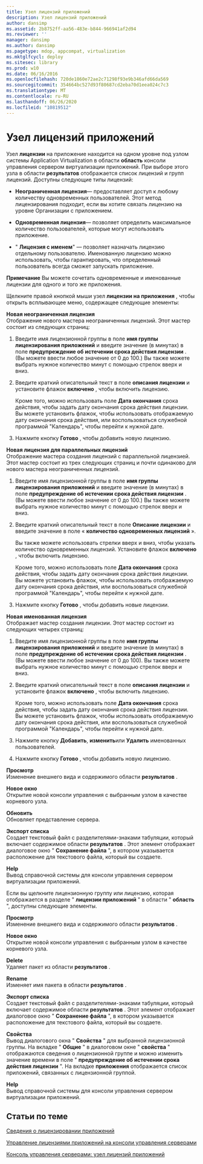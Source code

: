 ```yaml
---
title: Узел лицензий приложений
description: Узел лицензий приложений
author: dansimp
ms.assetid: 2b8752ff-aa56-483e-b844-966941af2d94
ms.reviewer: ''
manager: dansimp
ms.author: dansimp
ms.pagetype: mdop, appcompat, virtualization
ms.mktglfcycl: deploy
ms.sitesec: library
ms.prod: w10
ms.date: 06/16/2016
ms.openlocfilehash: 720de1860e72ae2c71298f93e9b346afd66da569
ms.sourcegitcommit: 354664bc527d93f80687cd2eba70d1eea024c7c3
ms.translationtype: MT
ms.contentlocale: ru-RU
ms.lasthandoff: 06/26/2020
ms.locfileid: "10819512"
---
```

# Узел лицензий приложений


Узел **лицензии** на приложение находится на одном уровне под узлом системы Application Virtualization в области **область** консоли управления сервером виртуализации приложений. При выборе этого узла в области **результатов** отображается список лицензий и групп лицензий. Доступны следующие типы лицензий:

-   **Неограниченная лицензия**— предоставляет доступ к любому количеству одновременных пользователей. Этот метод лицензирования подходит, если вы хотите связать лицензию на уровне Организации с приложением.

-   **Одновременная лицензия**— позволяет определить максимальное количество пользователей, которые могут использовать приложение.

-   " **Лицензия с именем**" — позволяет назначать лицензию отдельному пользователю. Именованную лицензию можно использовать, чтобы гарантировать, что определенный пользователь всегда сможет запускать приложение.

**Примечание**  Вы можете сочетать одновременные и именованные лицензии для одного и того же приложения.

 

Щелкните правой кнопкой мыши узел **лицензии на приложения** , чтобы открыть всплывающее меню, содержащее следующие элементы:

<a href="" id="new-unlimited-license"></a>**Новая неограниченная лицензия**  
Отображение нового мастера неограниченных лицензий. Этот мастер состоит из следующих страниц:

1.  Введите имя лицензионной группы в поле **имя группы лицензирования приложений** и введите значение (в минутах) в поле **предупреждение об истечении срока действия лицензии** . (Вы можете ввести любое значение от 0 до 100.) Вы также можете выбрать нужное количество минут с помощью стрелок вверх и вниз.

2.  Введите краткий описательный текст в поле **описания лицензии** и установите флажок **включено** , чтобы включить лицензию.

    Кроме того, можно использовать поле **Дата окончания** срока действия, чтобы задать дату окончания срока действия лицензии. Вы можете установить флажок, чтобы использовать отображаемую дату окончания срока действия, или воспользоваться служебной программой "Календарь", чтобы перейти к нужной дате.

3.  Нажмите кнопку **Готово** , чтобы добавить новую лицензию.

<a href="" id="new-concurrent-license"></a>**Новая лицензия для параллельных лицензий**  
Отображение мастера создания лицензий с параллельной лицензией. Этот мастер состоит из трех следующих страниц и почти одинаково для нового мастера неограниченных лицензий.

1.  Введите имя лицензионной группы в поле **имя группы лицензирования приложений** и введите значение (в минутах) в поле **предупреждение об истечении срока действия лицензии** . (Вы можете ввести любое значение от 0 до 100.) Вы также можете выбрать нужное количество минут с помощью стрелок вверх и вниз.

2.  Введите краткий описательный текст в поле **Описание лицензии** и введите значение в поле « **количество одновременных лицензий** ».

    Вы также можете использовать стрелки вверх и вниз, чтобы указать количество одновременных лицензий. Установите флажок **включено** , чтобы включить лицензию.

    Кроме того, можно использовать поле **Дата окончания** срока действия, чтобы задать дату окончания срока действия лицензии. Вы можете установить флажок, чтобы использовать отображаемую дату окончания срока действия, или воспользоваться служебной программой "Календарь", чтобы перейти к нужной дате.

3.  Нажмите кнопку **Готово** , чтобы добавить новые лицензии.

<a href="" id="new-named-license"></a>**Новая именованная лицензия**  
Отображает мастер создания лицензии. Этот мастер состоит из следующих четырех страниц:

1.  Введите имя лицензионной группы в поле **имя группы лицензирования приложений** и введите значение (в минутах) в поле **предупреждение об истечении срока действия лицензии** . (Вы можете ввести любое значение от 0 до 100). Вы также можете выбрать нужное количество минут с помощью стрелок вверх и вниз.

2.  Введите краткий описательный текст в поле **описания лицензии** и установите флажок **включено** , чтобы включить лицензию.

    Кроме того, можно использовать поле **Дата окончания** срока действия, чтобы задать дату окончания срока действия лицензии. Вы можете установить флажок, чтобы использовать отображаемую дату окончания срока действия, или воспользоваться служебной программой "Календарь", чтобы перейти к нужной дате.

3.  Нажмите кнопку **Добавить**, **изменить**или **Удалить** именованных пользователей.

4.  Нажмите кнопку **Готово** , чтобы добавить новую лицензию.

<a href="" id="view"></a>**Просмотр**  
Изменение внешнего вида и содержимого области **результатов** .

<a href="" id="new-window-from-here"></a>**Новое окно**  
Открытие новой консоли управления с выбранным узлом в качестве корневого узла.

<a href="" id="refresh"></a>**Обновить**  
Обновляет представление сервера.

<a href="" id="export-list"></a>**Экспорт списка**  
Создает текстовый файл с разделителями-знаками табуляции, который включает содержимое области **результатов** . Этот элемент отображает диалоговое окно " **Сохранение файла** ", в котором указывается расположение для текстового файла, который вы создаете.

<a href="" id="help"></a>**Help**  
Вывод справочной системы для консоли управления сервером виртуализации приложений.

Если вы щелкните лицензионную группу или лицензию, которая отображается в разделе " **лицензии приложений** " в области " **область** ", доступны следующие элементы.

<a href="" id="view"></a>**Просмотр**  
Изменение внешнего вида и содержимого области **результатов** .

<a href="" id="new-window-from-here"></a>**Новое окно**  
Открытие новой консоли управления с выбранным узлом в качестве корневого узла.

<a href="" id="delete"></a>**Delete**  
Удаляет пакет из области **результатов** .

<a href="" id="rename"></a>**Rename**  
Изменяет имя пакета в области **результатов** .

<a href="" id="export-list"></a>**Экспорт списка**  
Создает текстовый файл с разделителями-знаками табуляции, который включает содержимое области **результатов** . Этот элемент отображает диалоговое окно " **Сохранение файла** ", в котором указывается расположение для текстового файла, который вы создаете.

<a href="" id="properties"></a>**Свойства**  
Вывод диалогового окна " **Свойства** " для выбранной лицензионной группы. На вкладке " **Общие** " в диалоговом окне " **свойства** " отображаются сведения о лицензионной группе и можно изменить значение времени в поле " **предупреждение об истечении срока действия лицензии** ". На вкладке **приложения** отображается список приложений, связанных с лицензионной группой.

<a href="" id="help"></a>**Help**  
Вывод справочной системы для консоли управления сервером виртуализации приложений.

## Статьи по теме


[Сведения о лицензировании приложений](about-application-licensing.md)

[Управление лицензиями приложений на консоли управления серверами](how-to-manage-application-licenses-in-the-server-management-console.md)

[Консоль управления серверами: узел лицензий приложений](server-management-console-application-licenses-node.md)

 

 






